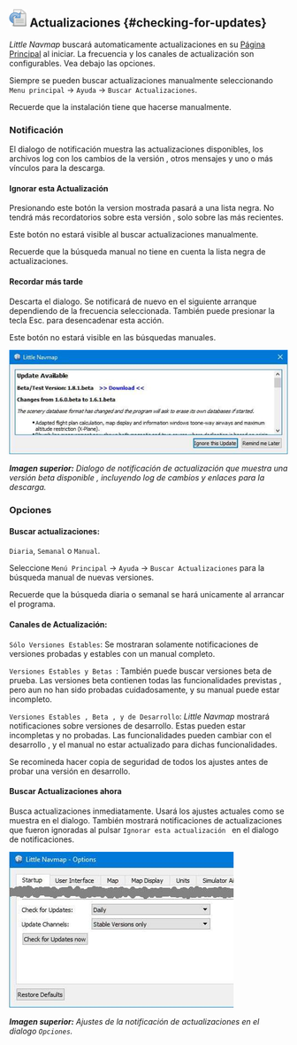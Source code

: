 ## ![Checking for Updates](../images/icons/revert.png "Checking for Updates")  Actualizaciones {#checking-for-updates}

_Little Navmap_  buscará automaticamente actualizaciones en su  [Página Principal](https://albar965.github.io/) al iniciar. La frecuencia y los canales de actualización son configurables. Vea debajo las opciones.

Siempre se pueden buscar actualizaciones manualmente seleccionando  `Menu principal` -&gt; `Ayuda` -&gt; `Buscar Actualizaciones`.

Recuerde que la instalación tiene que hacerse manualmente.

### Notificación

El dialogo  de notificación muestra las actualizaciones disponibles, los archivos log con los cambios de la versión , otros mensajes y uno o más vínculos para la descarga.

#### Ignorar esta Actualización
Presionando este botón la version mostrada pasará a una lista negra. No tendrá más recordatorios sobre esta versión , solo sobre las más recientes.

Este botón no estará visible al buscar actualizaciones manualmente.

Recuerde que la búsqueda manual no tiene en cuenta la lista negra de actualizaciones.

#### Recordar más tarde

Descarta el dialogo. Se notificará de nuevo en el siguiente arranque dependiendo de la frecuencia seleccionada. También puede presionar la tecla Esc. para desencadenar esta acción.

Este botón no estará visible en las búsquedas manuales.

![Update Notification](../images/updatedialog.jpg "Update Notification")

_**Imagen superior:** Dialogo de notificación de actualización que muestra una versión beta disponible , incluyendo log de cambios y enlaces para la descarga._

### Opciones

#### Buscar actualizaciones:
`Diaria`, `Semanal` o `Manual`.

Seleccione `Menú Principal` -&gt; `Ayuda` -&gt; `Buscar Actualizaciones`  para la búsqueda manual de nuevas versiones.

Recuerde que la búsqueda diaria o semanal se hará unicamente al arrancar el programa.

#### Canales de Actualización:
`Sólo Versiones Estables`: Se mostraran solamente notificaciones de versiones probadas y estables con un manual completo.

`Versiones Estables y Betas `: También puede buscar versiones beta de prueba. Las versiones beta contienen todas las funcionalidades previstas , pero aun no han sido probadas cuidadosamente, y su manual puede estar incompleto.

`Versiones Estables , Beta , y de Desarrollo`: _Little Navmap_  mostrará notificaciones sobre versiones de desarrollo. Estas pueden estar incompletas y no probadas. Las funcionalidades pueden cambiar con el desarrollo , y el manual no estar actualizado para dichas funcionalidades.

Se recomineda hacer copia de seguridad de todos los ajustes antes de probar una versión en desarrollo.

#### Buscar Actualizaciones ahora
Busca actualizaciones inmediatamente. Usará los ajustes actuales como se muestra en el dialogo. También mostrará notificaciones de actualizaciones que fueron ignoradas al pulsar  `Ignorar esta actualización ` en el dialogo de notificaciones.

![Update Options](../images/updateoptions.jpg "Update Options")

_**Imagen superior:**  Ajustes de la notificación de actualizaciones en el dialogo  _`Opciones`_._
